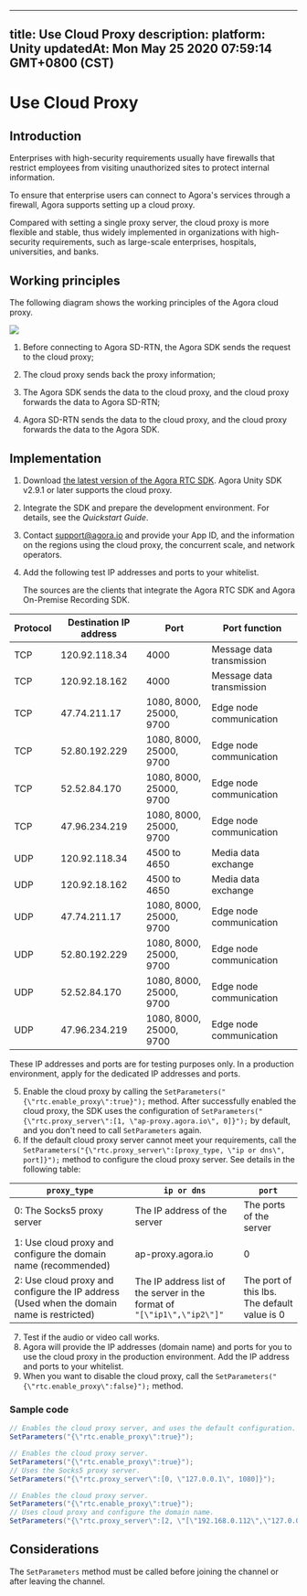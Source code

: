 
---
title: Use Cloud Proxy
description: 
platform: Unity
updatedAt: Mon May 25 2020 07:59:14 GMT+0800 (CST)
---
# Use Cloud Proxy
## Introduction

Enterprises with high-security requirements usually have firewalls that restrict employees from visiting unauthorized sites to protect internal information.

To ensure that enterprise users can connect to Agora's services through a firewall, Agora supports setting up a cloud proxy. 

Compared with setting a single proxy server, the cloud proxy is more flexible and stable, thus widely implemented in organizations with high-security requirements, such as large-scale enterprises, hospitals, universities, and banks.

## Working principles

The following diagram shows the working principles of the Agora cloud proxy.

![](https://web-cdn.agora.io/docs-files/1569400862850)

1. Before connecting to Agora SD-RTN, the Agora SDK sends the request to the cloud proxy;

2. The cloud proxy sends back the proxy information;
3. The Agora SDK sends the data to the cloud proxy, and the cloud proxy forwards the data to Agora SD-RTN;
4. Agora SD-RTN sends the data to the cloud proxy, and the cloud proxy forwards the data to the Agora SDK.

## Implementation

1. Download [the latest version of the Agora RTC SDK](https://docs.agora.io/en/Agora%20Platform/downloads). Agora Unity SDK v2.9.1 or later supports the cloud proxy.
2. Integrate the SDK and prepare the development environment. For details, see the *Quickstart Guide*.
3. Contact support@agora.io and provide your App ID, and the information on the regions using the cloud proxy, the concurrent scale, and network operators.
4. Add the following test IP addresses and ports to your whitelist.

	The sources are the clients that integrate the Agora RTC SDK and Agora On-Premise Recording SDK.

 | Protocol | Destination IP address  | Port                   | Port function      |
 | ---- | ------------- | ---------------------- | ---------------------- |
 | TCP  | 120.92.118.34 | 4000                   | Message data transmission |
 | TCP  | 120.92.18.162 | 4000                   | Message data transmission |
 | TCP  | 47.74.211.17  | 1080, 8000, 25000, 9700 | Edge node communication |
 | TCP  | 52.80.192.229 | 1080, 8000, 25000, 9700 | Edge node communication |
 | TCP  | 52.52.84.170  | 1080, 8000, 25000, 9700 | Edge node communication |
 | TCP  | 47.96.234.219 | 1080, 8000, 25000, 9700 | Edge node communication |
 | UDP  | 120.92.118.34 | 4500 to 4650            | Media data exchange |
 | UDP  | 120.92.18.162 | 4500 to 4650            | Media data exchange |
 | UDP  | 47.74.211.17  | 1080, 8000, 25000, 9700 | Edge node communication |
 | UDP  | 52.80.192.229 | 1080, 8000, 25000, 9700 | Edge node communication |
 | UDP  | 52.52.84.170  | 1080, 8000, 25000, 9700 | Edge node communication |
 | UDP  | 47.96.234.219 | 1080, 8000, 25000, 9700 | Edge node communication |

 <div class="alert note">These IP addresses and ports are for testing purposes only. In a production environment, apply for the dedicated IP addresses and ports.</div>

5. Enable the cloud proxy by calling the `SetParameters("{\"rtc.enable_proxy\":true}");` method. After successfully enabled the cloud proxy, the SDK uses the configuration of  `SetParameters("{\"rtc.proxy_server\":[1, \"ap-proxy.agora.io\", 0]}");` by default, and you don't need to call `SetParameters` again.
6. If the default cloud proxy server cannot meet your requirements, call the `SetParameters("{\"rtc.proxy_server\":[proxy_type, \"ip or dns\", port]}");` method to configure the cloud proxy server. See details in the following table:
 
| `proxy_type`                                                 | `ip or dns`                                         | `port`                        |
| ------------------------------------------------------------ | --------------------------------------------------- | ----------------------------- |
| 0: The Socks5 proxy server                         | The IP address of the server                                         | The ports of the server                 |
| 1: Use cloud proxy and configure the domain name (recommended) | ap-proxy.agora.io                                   | 0                      |
| 2: Use cloud proxy and configure the IP address (Used when the domain name is restricted) | The IP address list of the server in the format of<br/> `"[\"ip1\",\"ip2\"]"` | The port of this lbs. The default value is 0 |

7. Test if the audio or video call works.
8. Agora will provide the IP addresses (domain name) and ports for you to use the cloud proxy in the production environment. Add the IP address and ports to your whitelist.
9. When you want to disable the cloud proxy, call the `SetParameters("{\"rtc.enable_proxy\":false}");` method.

### Sample code

```c#
// Enables the cloud proxy server, and uses the default configuration.
SetParameters("{\"rtc.enable_proxy\":true}");
```

```c#
// Enables the cloud proxy server.
SetParameters("{\"rtc.enable_proxy\":true}");
// Uses the Socks5 proxy server.
SetParameters("{\"rtc.proxy_server\":[0, \"127.0.0.1\", 1080]}");
```

```c#
// Enables the cloud proxy server.
SetParameters("{\"rtc.enable_proxy\":true}");
// Uses cloud proxy and configure the domain name.
SetParameters("{\"rtc.proxy_server\":[2, \"[\"192.168.0.112\",\"127.0.0.1\"]\", 0]}");
```

## Considerations

The `SetParameters` method must be called before joining the channel or after leaving the channel.

